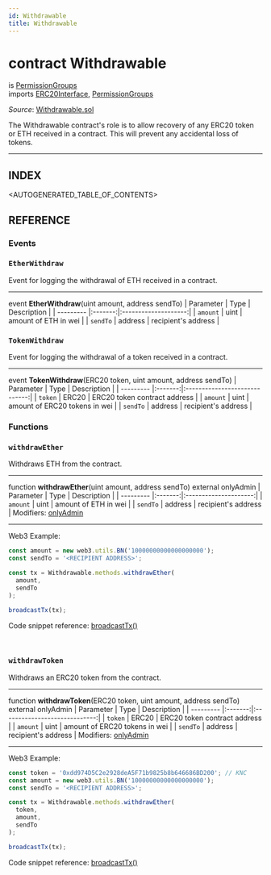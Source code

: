 ```yaml
---
id: Withdrawable
title: Withdrawable
---
```

# contract Withdrawable
is [PermissionGroups](api-permissiongroups.md)\
imports [ERC20Interface](api-erc-20-interface.md), [PermissionGroups](api-permissiongroups.md)

*Source*: [Withdrawable.sol](https://github.com/KyberNetwork/smart-contracts/blob/master/contracts/Withdrawable.sol)

The Withdrawable contract's role is to allow recovery of any ERC20 token or ETH received in a contract. This will prevent any accidental loss of tokens.
___

## INDEX

<AUTOGENERATED_TABLE_OF_CONTENTS>

## REFERENCE

### Events

### `EtherWithdraw`
Event for logging the withdrawal of ETH received in a contract.
___
event __EtherWithdraw__(uint amount, address sendTo)
| Parameter | Type    | Description          |
| --------- |:-------:|:--------------------:|
| `amount`  | uint    | amount of ETH in wei |
| `sendTo`  | address | recipient's address  |
<br />

### `TokenWithdraw`
Event for logging the withdrawal of a token received in a contract.
___
event __TokenWithdraw__(ERC20 token, uint amount, address sendTo)
| Parameter | Type    | Description                   |
| --------- |:-------:|:-----------------------------:|
| `token`   | ERC20   | ERC20 token contract address  |
| `amount`  | uint    | amount of ERC20 tokens in wei |
| `sendTo`  | address | recipient's address           |
<br />

### Functions

### `withdrawEther`
Withdraws ETH from the contract.
___
function __withdrawEther__(uint amount, address sendTo) external onlyAdmin
| Parameter | Type    | Description           |
| --------- |:-------:|:---------------------:|
| `amount`  | uint    | amount of ETH in wei  |
| `sendTo`  | address | recipient's address   |
Modifiers: [onlyAdmin](api-permissiongroups.md#onlyadmin)
___
Web3 Example:
```js
const amount = new web3.utils.BN('10000000000000000000');
const sendTo = '<RECIPIENT ADDRESS>';

const tx = Withdrawable.methods.withdrawEther(
  amount,
  sendTo
);

broadcastTx(tx);
```
Code snippet reference: [broadcastTx()](appendix-codes.md#broadcasting-tx)

<br />


### `withdrawToken`
Withdraws an ERC20 token from the contract.
___
function __withdrawToken__(ERC20 token, uint amount, address sendTo) external onlyAdmin
| Parameter | Type    | Description                   |
| --------- |:-------:|:-----------------------------:|
| `token`   | ERC20   | ERC20 token contract address  |
| `amount`  | uint    | amount of ERC20 tokens in wei |
| `sendTo`  | address | recipient's address           |
Modifiers: [onlyAdmin](api-permissiongroups.md#onlyadmin)
___
Web3 Example:
```js
const token = '0xdd974D5C2e2928deA5F71b9825b8b646686BD200'; // KNC
const amount = new web3.utils.BN('10000000000000000000');
const sendTo = '<RECIPIENT ADDRESS>';

const tx = Withdrawable.methods.withdrawEther(
  token,
  amount,
  sendTo
);

broadcastTx(tx);
```
Code snippet reference: [broadcastTx()](appendix-codes.md#broadcasting-tx)
<br />
